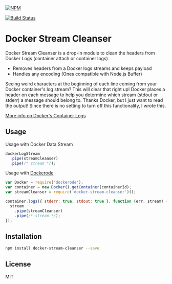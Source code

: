 [![NPM](https://nodei.co/npm/docker-stream-cleanser.png?downloads=true&downloadRank=true&stars=true)](https://nodei.co/npm/docker-stream-cleanser/)

[![Build Status](https://travis-ci.org/Nathan219/docker-stream-cleanser.svg?branch=master)](https://travis-ci.org/Nathan219/docker-stream-cleanser)

Docker Stream Cleanser
=========

Docker Stream Cleanser is a drop-in module to clean the headers from Docker Logs (container attach or container logs)

  - Removes headers from a Docker logs streams and keeps payload
  - Handles any encoding (Ones compatible with Node.js Buffer)


Seeing weird characters at the beginning of each line coming from your Docker container's log stream?  This will clear that right up!  Docker places a header on each message to help you determine which stream (stdout or stderr) a message should belong to.  Thanks Docker, but I just want to read the output!  Since there is no setting to turn off this functionality, I wrote this.

[More info on Docker's Container Logs](https://docs.docker.com/reference/api/docker_remote_api_v1.14/#get-container-logs)


Usage
----

Usage with Docker Data Stream
```js
dockerLogStream
  .pipe(streamCleanser)
  .pipe(/* stream */);
```

Usage with [Dockerode](https://github.com/apocas/dockerode)
```js
var Docker = require('dockerode');
var container = new Docker().getContainer(containerId);
var streamCleanser = require('docker-stream-cleanser')();

container.logs({ stderr: true, stdout: true }, function (err, stream) {
  stream
    .pipe(streamCleanser)
    .pipe(/* stream */);
});
```


Installation
--------------

```sh
npm install docker-stream-cleanser --save
```


License
----

MIT
